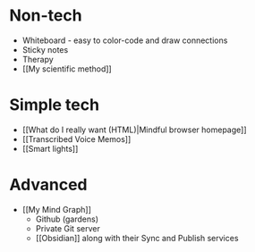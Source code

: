 # Non-tech

- Whiteboard - easy to color-code and draw connections
- Sticky notes
- Therapy
- [[My scientific method]]

# Simple tech

- [[What do I really want (HTML)|Mindful browser homepage]]
- [[Transcribed Voice Memos]]
- [[Smart lights]]

# Advanced

- [[My Mind Graph]]
    * Github (gardens)
    * Private Git server
    * [[Obsidian]] along with their Sync and Publish services

